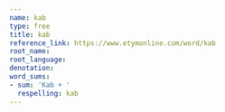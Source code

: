 ```yaml
---
name: kab
type: free
title: kab
reference_link: https://www.etymonline.com/word/kab
root_name: 
root_language: 
denotation: 
word_sums:
- sum: 'Kab + '
  respelling: kab
---
```

